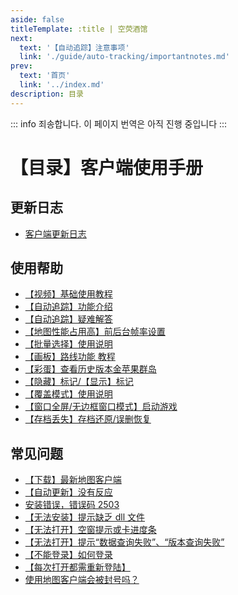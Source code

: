 ```yaml
---
aside: false
titleTemplate: :title | 空荧酒馆
next:
  text: '【自动追踪】注意事项'
  link: './guide/auto-tracking/importantnotes.md'
prev:
  text: '首页'
  link: '../index.md'
description: 目录
---
```


::: info
죄송합니다. 이 페이지 번역은 아직 진행 중입니다
:::

[文：【目录】客户端使用手册]: # 'https://support.qq.com/products/321980/faqs-more/?id=94938'

# 【目录】客户端使用手册

## **更新日志**

- [客户端更新日志](https://support.qq.com/products/321980/blog/505884)

## **使用帮助**

- [【视频】基础使用教程](https://www.bilibili.com/video/BV1uU4y157Te/)
- [【自动追踪】功能介绍](./guide/auto-tracking/importantnotes.md)
- [【自动追踪】疑难解答](./guide/auto-tracking/troubleshoot.md)
- [【地图性能占用高】前后台帧率设置](./guide/bg/bgfrate.md)
- [【批量选择】使用说明](./guide/batch-selection/instructions.md)
- [【画板】路线功能 教程](./guide/canvas/guide.md)
- [【彩蛋】查看历史版本金苹果群岛](./guide/easter-egg/view.md)
- [【隐藏】标记/【显示】标记](./guide/hide-show-done/hidedoneshowdone.md)
- [【覆盖模式】使用说明](./guide/overlay-mode/instructions.md)
- [【窗口全屏/无边框窗口模式】启动游戏](./guide/overlay-mode/fullscreen-windowed/launching.md)
- [【存档丢失】存档还原/误删恢复](./guide/restore-recover/progress.md)

## **常见问题**

- [【下载】最新地图客户端](../download-client.md)
- [【自动更新】没有反应](./faq/autoupdate/updater.md)
- [安装错误，错误码 2503](./faq/instlerror/code2503.md)
- [【无法安装】提示缺乏 dll 文件](./faq/instlerror/missingdll.md)
- [【无法打开】空窗提示或卡进度条](./faq/launcherror/emptydialog.md)
- [【无法打开】提示“数据查询失败”、“版本查询失败”](./faq/launcherror/versioncheck.md)
- [【不能登录】如何登录](./faq/login/accountlogin.md)
- [【每次打开都需重新登陆】](./faq/login/clientrepeatedly.md)
- [使用地图客户端会被封号吗？](./faq/accountsafety/acntban.md)
